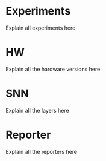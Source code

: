 # Experiments
Explain all experiments here

# HW
Explain all the hardware versions here

# SNN
Explain all the layers here

# Reporter
Explain all the reporters here